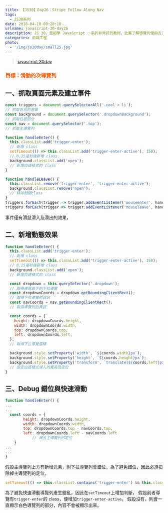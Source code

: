 ```yaml
---
title: 【JS30】Day26：Stripe Follow Along Nav
tags:
  - JS30系列
date: 2018-04-10 09:20:10
urlname: javascript-30-day26
description: JS 30，是初學 JavaScript 一系列非常好的教材，此篇了解導覽列使用方法。
categories: 前端工程
photo:
  - '/img/js30day/small25.jpg'
---
```


> [javascript 30day](https://javascript30.com/)

<!-- more -->

### <span style="color:#ff5900">目標：滑動的次導覽列</span>

## 一、抓取頁面元素及建立事件

```js
const triggers = document.querySelectorAll('.cool > li');
// 抓取各別的選單
const background = document.querySelector('.dropdownBackground');
// 抓取白底部分
const nav = document.querySelector('.top');
// 抓取主導覽列

function handleEnter() {
  this.classList.add('trigger-enter');
  // 新增 class
  setTimeout(() => this.classList.add('trigger-enter-active'), 150);
  // 0.15毫秒後新增 class
  background.classList.add('open');
  // 新增白底樣式的 class
}

function handleLeave() {
  this.classList.remove('trigger-enter', 'trigger-enter-active');
  background.classList.remove('open');
  // 移除相關class
}
triggers.forEach(trigger => trigger.addEventListener('mouseenter', handleEnter));
triggers.forEach(trigger => trigger.addEventListener('mouseleave', handleLeave));
```

事件僅有滑鼠滑入及滑出的效果，

## 二、新增動態效果

```js
function handleEnter() {
  this.classList.add('trigger-enter');
  // 新增 class
  setTimeout(() => this.classList.add('trigger-enter-active'), 150);
  // 0.15毫秒後新增 class
  background.classList.add('open');
  // 新增白底樣式的 class

  const dropdown = this.querySelector('.dropdown');
  // 取得導覽底下的下拉導覽
  const dropdownCoords = dropdown.getBoundingClientRect();
  // 取得下拉導覽的資訊
  const navCoords = nav.getBoundingClientRect();
  // 取得導覽列的資訊

  const coords = {
    height: dropdownCoords.height,
    width: dropdownCoords.width,
    top: dropdownCoords.top,
    left: dropdownCoords.left,
  };
  // 取得下拉導覽座標

  background.style.setProperty('width', `${coords.width}px`);
  background.style.setProperty('height', `${coords.height}px`);
  background.style.setProperty('transform', `translate(${coords.left}px,${coords.top}px)`);
  // 設定白底樣式滑入的寬高及定位
}
```

## 三、Debug 錯位與快速滑動

```js
function handleEnter() {
...
...
  const coords = {
        height: dropdownCoords.height,
        width: dropdownCoords.width,
        top: dropdownCoords.top - navCoords.top,
        left: dropdownCoords.left - navCoords.left
            // 減去主導覽列的定位
    }
...
...
}
```

假設主導覽列上方有新增元素，則下拉導覽列會錯位，為了避免錯位，因此必須扣除掉主導覽列的定位。

```js
setTimeout(() => this.classList.contains('trigger-enter') && this.classList.add('trigger-enter-active'), 150);
```

為了避免快速滑動導覽列產生錯亂，因此在`setTimeout`上增加判斷，
假設前者導覽有`trigger-enter`的 class，便增加`trigger-enter-active`，
假設沒有，則會一直顯示白色導覽列的部分，內容不會被顯示出來。

